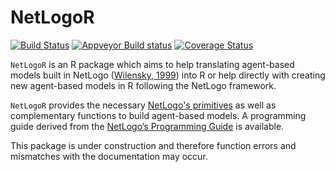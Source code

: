 # NetLogoR

[![Build Status](https://travis-ci.org/PredictiveEcology/NetLogoR.svg?branch=master)](https://travis-ci.org/PredictiveEcology/NetLogoR)
[![Appveyor Build status](https://ci.appveyor.com/api/projects/status/k65nup6cuqr5p2hy/branch/master?svg=true)](https://ci.appveyor.com/project/achubaty/netlogor/branch/master)
[![Coverage Status](https://coveralls.io/repos/github/PredictiveEcology/NetLogoR/badge.svg?branch=master)](https://coveralls.io/github/PredictiveEcology/NetLogoR?branch=master)

`NetLogoR` is an R package which aims to help translating agent-based models built in NetLogo ([Wilensky, 1999](http://ccl.northwestern.edu/netlogo/)) into R or help directly with creating new agent-based models in R following the NetLogo framework.

`NetLogoR` provides the necessary [NetLogo's primitives](https://ccl.northwestern.edu/netlogo/docs/dictionary.html) as well as complementary functions to build agent-based models.
A programming guide derived from the [NetLogo’s Programming Guide](https://ccl.northwestern.edu/netlogo/docs/programming.html) is available. 

This package is under construction and therefore function errors and mismatches with the documentation may occur.
